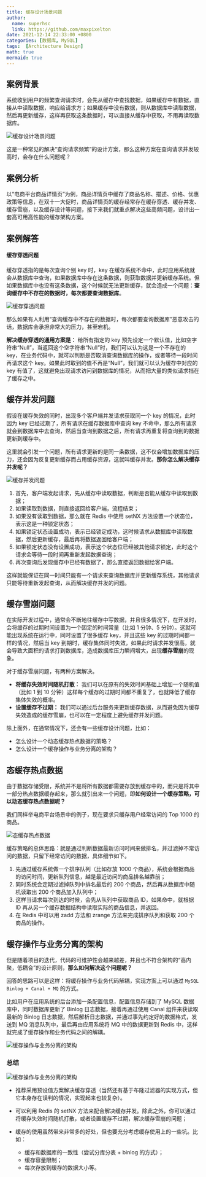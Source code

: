 ```yaml
---
title: 缓存设计场景问题
author:
  name: superhsc
  link: https://github.com/maxpixelton
date: 2021-12-14 22:33:00 +0800
categories: [数据库, MySQL]
tags:  [Architecture Design]
math: true
mermaid: true
---
```



## 案例背景

系统收到用户的频繁查询请求时，会先从缓存中查找数据，如果缓存中有数据，直接从中读取数据，响应给请求方；如果缓存中没有数据，则从数据库中读取数据，然后再更新缓存，这样再获取这条数据时，可以直接从缓存中获取，不用再读取数据库。

![缓存设计场景问题](https://maxpixelton.github.io/images/assert/architecute/1401.png)

这是一种常见的解决“查询请求频繁”的设计方案，那么这种方案在查询请求并发较高时，会存在什么问题呢？

## 案例分析

以“电商平台商品详情页”为例，商品详情页中缓存了商品名称、描述、价格、优惠政策等信息，在双十一大促时，商品详情页的缓存经常存在缓存穿透、缓存并发、缓存雪崩，以及缓存设计等问题，接下来我们就重点解决这些高频问题，设计出一套高可用高性能的缓存架构方案。

## 案例解答

#### 缓存穿透问题

缓存穿透指的是每次查询个别 key 时，key 在缓存系统不命中，此时应用系统就会从数据库中查询，如果数据库中存在这条数据，则获取数据并更新缓存系统。但如果数据库中也没有这条数据，这个时候就无法更新缓存，就会造成一个问题：**查询缓存中不存在的数据时，每次都要查询数据库**。

![缓存穿透问题](https://maxpixelton.github.io/images/assert/architecute/1402.png)

那么如果有人利用“查询缓存中不存在的数据时，每次都要查询数据库”恶意攻击的话，数据库会承担非常大的压力，甚至宕机。

**解决缓存穿透的通用方案是：** 给所有指定的 key 预先设定一个默认值，比如空字符串“Null”，当返回这个空字符串“Null”时，我们可以认为这是一个不存在的 key，在业务代码中，就可以判断是否取消查询数据库的操作，或者等待一段时间再请求这个 key。如果此时取到的值不再是“Null”，我们就可以认为缓存中对应的 key 有值了，这就避免出现请求访问到数据库的情况，从而把大量的类似请求挡在了缓存之中。

## 缓存并发问题

假设在缓存失效的同时，出现多个客户端并发请求获取同一个 key 的情况，此时因为 key 已经过期了，所有请求在缓存数据库中查询 key 不命中，那么所有请求就会到数据库中去查询，然后当查询到数据之后，所有请求再重复将查询到的数据更新到缓存中。

这里就会引发一个问题，所有请求更新的是同一条数据，这不仅会增加数据库的压力，还会因为反复更新缓存而占用缓存资源，这就叫缓存并发。**那你怎么解决缓存并发呢？**

![缓存并发问题](https://maxpixelton.github.io/images/assert/architecute/1403.png)

1. 首先，客户端发起请求，先从缓存中读取数据，判断是否能从缓存中读取到数据；
2. 如果读取到数据，则直接返回给客户端，流程结束；
3. 如果没有读取到数据，那么就在 Redis 中使用 setNX 方法设置一个状态位，表示这是一种锁定状态；
4. 如果锁定状态设置成功，表示已经锁定成功，这时候请求从数据库中读取数据，然后更新缓存，最后再将数据返回给客户端；
5. 如果锁定状态没有设置成功，表示这个状态位已经被其他请求锁定，此时这个请求会等待一段时间再重新发起数据查询；
6. 再次查询后发现缓存中已经有数据了，那么直接返回数据给客户端。

这样就能保证在同一时间只能有一个请求来查询数据库并更新缓存系统，其他请求只能等待重新发起查询，从而解决缓存并发的问题。

## 缓存雪崩问题

在实际开发过程中，通常会不断地往缓存中写数据，并且很多情况下，在开发时，会将缓存的过期时间设置为一个固定的时间常量（比如 1 分钟、5 分钟）。这就可能出现系统在运行中，同时设置了很多缓存 key，并且这些 key 的过期时间都一样的情况，然后当 key 到期时，缓存集体同时失效，如果此时请求并发很高，就会导致大面积的请求打到数据库，造成数据库压力瞬间增大，出现**缓存雪崩**的现象。

对于缓存雪崩问题，有两种方案解决。

- **将缓存失效时间随机打散：** 我们可以在原有的失效时间基础上增加一个随机值（比如 1 到 10 分钟）这样每个缓存的过期时间都不重复了，也就降低了缓存集体失效的概率。
- **设置缓存不过期：** 我们可以通过后台服务来更新缓存数据，从而避免因为缓存失效造成的缓存雪崩，也可以在一定程度上避免缓存并发问题。



除上面外，在通常情况下，还会有一些缓存设计问题，比如：

- 怎么设计一个动态缓存热点数据的策略？
- 怎么设计一个缓存操作与业务分离的架构？

## 态缓存热点数据

由于数据存储受限，系统并不是将所有数据都需要存放到缓存中的，而只是将其中一部分热点数据缓存起来，那么就引出来一个问题，即**如何设计一个缓存策略，可以动态缓存热点数据呢？**

我们同样举电商平台场景中的例子，现在要求只缓存用户经常访问的 Top 1000 的商品。

![态缓存热点数据](https://maxpixelton.github.io/images/assert/architecute/1404.png)

缓存策略的总体思路：就是通过判断数据最新访问时间来做排名，并过滤掉不常访问的数据，只留下经常访问的数据，具体细节如下。

1. 先通过缓存系统做一个排序队列（比如存放 1000 个商品），系统会根据商品的访问时间，更新队列信息，越是最近访问的商品排名越靠前；
2. 同时系统会定期过滤掉队列中排名最后的 200 个商品，然后再从数据库中随机读取出 200 个商品加入队列中；
3. 这样当请求每次到达的时候，会先从队列中获取商品 ID，如果命中，就根据 ID 再从另一个缓存数据结构中读取实际的商品信息，并返回。
4. 在 Redis 中可以用 zadd 方法和 zrange 方法来完成排序队列和获取 200 个商品的操作。

## 缓存操作与业务分离的架构

但是随着项目的迭代，代码的可维护性会越来越差，并且也不符合架构的“高内聚，低耦合”的设计原则，**那么如何解决这个问题呢？**

回答的思路可以是这样：将缓存操作与业务代码解耦，实现方案上可以通过 `MySQL Binlog + Canal + MQ` 的方式。

比如用户在应用系统的后台添加一条配置信息，配置信息存储到了 MySQL 数据库中，同时数据库更新了 Binlog 日志数据，接着再通过使用 Canal 组件来获读取最新的 Binlog 日志数据，然后解析日志数据，并通过事先约定好的数据格式，发送到 MQ 消息队列中，最后再由应用系统将 MQ 中的数据更新到 Redis 中，这样就完成了缓存操作和业务代码之间的解耦。

![缓存操作与业务分离的架构](https://maxpixelton.github.io/images/assert/architecute/1405.png)

### 总结

![缓存操作与业务分离的架构](https://maxpixelton.github.io/images/assert/architecute/1406.png)

- 推荐采用预设值方案解决缓存穿透（当然还有基于布隆过滤器的实现方式，但它本身存在误判的情况，实现起来也较复杂）。

- 可以利用 Redis 的 setNX 方法来配合解决缓存并发。除此之外，你可以通过将缓存失效时间随机打散，或者设置缓存不过期，解决缓存雪崩的问题；
- 缓存的使用虽然带来非常多的好处，但也要充分考虑缓存使用上的一些坑。比如：
  - 缓存和数据库的一致性（尝试分库分表 + binlog 的方式）；
  - 缓存容量限制；
  - 每次存放到缓存的数据大小等。